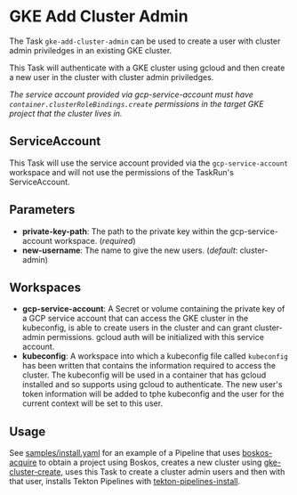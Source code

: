 # GKE Add Cluster Admin

The Task `gke-add-cluster-admin` can be used to create a user with cluster admin priviledges
in an existing GKE cluster.

This Task will authenticate with a GKE cluster using gcloud and then create a new
user in the cluster with cluster admin priviledges.

_The service account provided via gcp-service-account must have `container.clusterRoleBindings.create`
permissions in the target GKE project that the cluster lives in._

## ServiceAccount

This Task will use the service account provided via the `gcp-service-account` workspace and will
not use the permissions of the TaskRun's ServiceAccount.

## Parameters

* **private-key-path**: The path to the private key within the gcp-service-account workspace. (_required_)
* **new-username**: The name to give the new users. (_default_: cluster-admin)

## Workspaces

* **gcp-service-account**: A Secret or volume containing the private key of a GCP service account that can
  access the GKE cluster in the kubeconfig, is able to create users in the cluster and can grant
  cluster-admin permissions. gcloud auth will be initialized with this service account.
* **kubeconfig**: A workspace into which a kubeconfig file called `kubeconfig` has been written that contains
  the information required to access the cluster. The kubeconfig will be used in a container that has gcloud
  installed and so supports using gcloud to authenticate. The new user's token information will be added to
  tphe kubeconfig and the user for the current context will be set to this user.

## Usage

See [samples/install.yaml](samples/install.yaml) for an example of a Pipeline that uses
[boskos-acquire](../../boskos-acquire) to obtain a project using Boskos, creates a new cluster using
[gke-cluster-create](../../gke-cluster-create), uses this Task to create a cluster admin users and then
with that user, installs Tekton Pipelines with [tekton-pipelines-install](../../tekton-pipelines-install).
